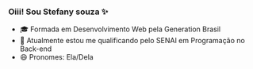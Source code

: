 ### Oiii! Sou Stefany souza ✨

- 🎓 Formada em Desenvolvimento Web pela Generation Brasil
- 🌱 Atualmente estou me qualificando pelo SENAI em Programação no Back-end
- 😄 Pronomes: Ela/Dela

